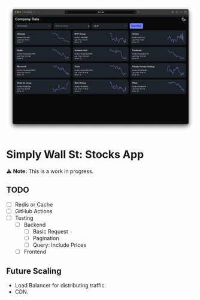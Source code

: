![SWS App Screenshot](/_docs/sws-ss.png)

# Simply Wall St: Stocks App

⚠️ **Note:** This is a work in progress.

## TODO

- [ ] Redis or Cache
- [ ] GitHub Actions
- [ ] Testing
  - [ ] Backend
    - [ ] Basic Request
    - [ ] Pagination
    - [ ] Query: Include Prices
  - [ ] Frontend

## Future Scaling

 * Load Balancer for distributing traffic.
 * CDN.
